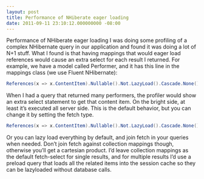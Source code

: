 ```yaml
---
layout: post
title: Performance of NHiberate eager loading
date: 2011-09-11 23:10:12.000000000 -08:00
---
```

Performance of NHiberate eager loading
I was doing some profiling of a complex NHibernate query in our application and found it was doing a lot of N+1 stuff. What I found is that having mappings that would eager load references would cause an extra select for each result I returned. For example, we have a model called Performer, and it has this line in the mappings class (we use Fluent NHibernate):

```csharp
References(x => x.ContentItem).Nullable().Not.LazyLoad().Cascade.None();
```

When I had a query that returned many performers, the profiler would show an extra select statement to get that content item. On the bright side, at least it’s executed all server side. This is the default behavior, but you can change it by setting the fetch type.

```csharp
References(x => x.ContentItem).Nullable().Not.LazyLoad().Cascade.None().Fetch.Join();
```

Or you can lazy load everything by default, and join fetch in your queries when needed. Don’t join fetch against collection mappings though, otherwise you’ll get a cartesian product. I’d leave collection mappings as the default fetch-select for single results, and for multiple results I’d use a preload query that loads all the related items into the session cache so they can be lazyloaded without database calls.
